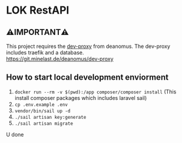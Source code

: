 # LOK RestAPI

## ⚠️**IMPORTANT**⚠️
This project requires the [dev-proxy](https://git.minelast.de/deanomus/dev-proxy) from deanomus. The dev-proxy includes traefik and a database. <br>
https://git.minelast.de/deanomus/dev-proxy

## How to start local development enviorment
1. `docker run --rm -v $(pwd):/app composer/composer install` (This install composer packages which includes laravel sail)
2. `cp .env.example .env`
3. `vendor/bin/sail up -d`
4. `./sail artisan key:generate`
5. `./sail artisan migrate`


U done

